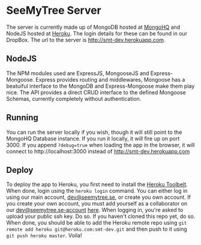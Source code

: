 SeeMyTree Server
================

The server is currently made up of MongoDB hosted at [MongoHQ](https://mongohq.com/databases) and NodeJS hosted at [Heroku](https://api.heroku.com/myapps/smt-dev). The login details for these can be found in our DropBox. The url to the server is http://smt-dev.herokuapp.com.

NodeJS
------

The NPM modules used are ExpressJS, MongooseJS and Express-Mongoose. Express provides routing and middlewares, Mongoose has a beatuiful interface to the MongoDB and Express-Mongoose make them play nice. The API provides a direct CRUD interface to the defined Mongoose Schemas, currently completely without authentication.

Running
-------

You can run the server locally if you wish, though it will still point to the MongoHQ Database instance. If you run it locally, it will fire up on port 3000. If you append `?debug=true` when loading the app in the browser, it will connect to http://localhost:3000 instead of http://smt-dev.herokuapp.com

Deploy
------

To deploy the app to Heroku, you first need to install the [Heroku Toolbelt](https://toolbelt.herokuapp.com/). When done, login using the `heroku login` command. You can either log in using our main account, dev@seemytree.se, or create you own account. If you create your own account, you must add yourself as a collaborator on our dev@seemytree.se-account [here](https://api.heroku.com/myapps/smt-dev). When logging in, you're asked to upload your public ssh key. Do so. If you haven't cloned this repo yet, do so. When done, you should be able to add the Heroku remote repo using `git remote add heroku git@heroku.com:smt-dev.git` and then push to it using `git push heroku master`. Voila!